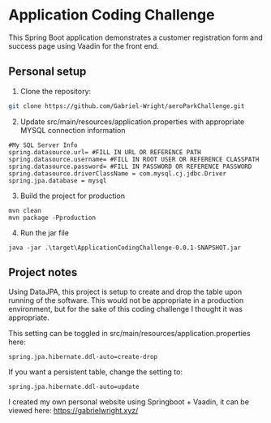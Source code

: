 # Application Coding Challenge

This Spring Boot application demonstrates a customer registration form and success page using Vaadin for the front end.

## Personal setup

1. Clone the repository:

```bash
git clone https://github.com/Gabriel-Wright/aeroParkChallenge.git
```

2. Update src/main/resources/application.properties with appropriate MYSQL connection information

  ```
  #My SQL Server Info
  spring.datasource.url= #FILL IN URL OR REFERENCE PATH
  spring.datasource.username= #FILL IN ROOT USER OR REFERENCE CLASSPATH
  spring.datasource.password= #FILL IN PASSWORD OR REFERENCE PASSWORD
  spring.datasource.driverClassName = com.mysql.cj.jdbc.Driver
  spring.jpa.database = mysql
  ```

3. Build the project for production

  ```
  mvn clean
  mvn package -Pproduction
  ```

4. Run the jar file

  ```
  java -jar .\target\ApplicationCodingChallenge-0.0.1-SNAPSHOT.jar
  ```

## Project notes
Using DataJPA, this project is setup to create and drop the table upon running of the software. This would not be appropriate in
a production environment, but for the sake of this coding challenge I thought it was appropriate. 

This setting can be toggled in src/main/resources/application.properties here:
```
spring.jpa.hibernate.ddl-auto=create-drop
```

If you want a persistent table, change the setting to:
```
spring.jpa.hibernate.ddl-auto=update
```
I created my own personal website using Springboot + Vaadin, it can be viewed here:
https://gabrielwright.xyz/
